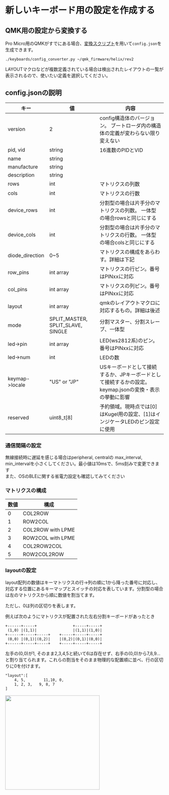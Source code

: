 # 新しいキーボード用の設定を作成する

## QMK用の設定から変換する

Pro Micro用のQMKがすでにある場合、[変換スクリプト](../keyboards/config_converter.py)を用いて`config.json`を生成できます。

```
./keyboards/config_converter.py ~/qmk_firmware/helix/rev2
```

LAYOUTマクロなどが複数定義されている場合は検出されたレイアウトの一覧が表示されるので、使いたい定義を選択してください。

## config.jsonの説明

|キー|値|内容|
|---|---|---|
|version|2|config構造体のバージョン。 ブートローダ内の構造体の定義が変わらない限り変えない|
|pid, vid|string|16進数のPIDとVID|
|name|string||
|manufacture|string||
|description|string||
|rows|int|マトリクスの列数|
|cols|int|マトリクスの行数|
|device_rows|int|分割型の場合は片手分のマトリクスの列数。 一体型の場合rowsと同じにする|
|device_cols|int|分割型の場合は片手分のマトリクスの行数。 一体型の場合colsと同じにする|
|diode_direction|0~5|マトリクスの構成をあらわす。詳細は下記|
|row_pins|int array|マトリクスの行ピン。番号はPINxxに対応|
|col_pins|int array|マトリクスの列ピン。番号はPINxxに対応|
|layout|int array|qmkのレイアウトマクロに対応するもの。詳細は後述|
|mode|SPLIT_MASTER, SPLIT_SLAVE, SINGLE|分割マスター、分割スレーブ、一体型|
|led->pin|int array|LED(ws2812系)のピン。番号はPINxxに対応|
|led->num|int|LEDの数|
|keymap->locale|"US" or "JP"|USキーボードとして接続するか、JPキーボードとして接続するかの設定。keymap.jsonの変換・表示の挙動に影響|
|reserved|uint8_t[8]|予約領域。現時点では[0]はKugel用の設定、[1]はインジケータLEDのピン設定に使用|

### 通信間隔の設定

無線接続時に遅延を感じる場合はperipheral, centralの max_interval, min_intervalを小さくしてください。最小値は10msで、5ms刻みで変更できます  
また、OSのBLEに関する省電力設定も確認してみてください

### マトリクスの構成

数値|構成
---|---
0|COL2ROW
1|ROW2COL
2|COL2ROW with LPME
3|ROW2COL with LPME
4|COL2ROW2COL
5|ROW2COL2ROW

### layoutの設定

layout配列の数値はキーマトリクスの行->列の順に1から降った番号に対応し、対応する位置にあるキーマップとスイッチの対応を表しています。分割型の場合は左のマトリクスから順に数値を割当てます。

ただし、0は列の区切りを表します。

例えば次のようにマトリクスが配置された左右分割キーボードがあったとき

```
+------+-----+                +-----+-----+
 (1,0) |(1,1)|                |(1,1)|(1,0)|
+------+-----+-----+    +-----+-----+-----+
 (0,0) |(0,1)|(0,2)|    |(0,2)|(0,1)|(0,0)|
+------+-----+-----+    +-----+-----+-----+
```

左手の(0,0)が1, そのまま2,3,4,5と続いて6は存在せず、右手の(0,0)から7,8,9...と割り当てられます。これらの割当をそのまま物理的な配置順に並べ、行の区切りに0を付けます。

```
"layout":[
    4, 5,        11,10, 0,
    1, 2, 3,   9, 8, 7
]
```

<img src="https://raw.githubusercontent.com/sekigon-gonnoc/BLE-Micro-Pro/master/pin%20assign.jpg" width=300px/>
